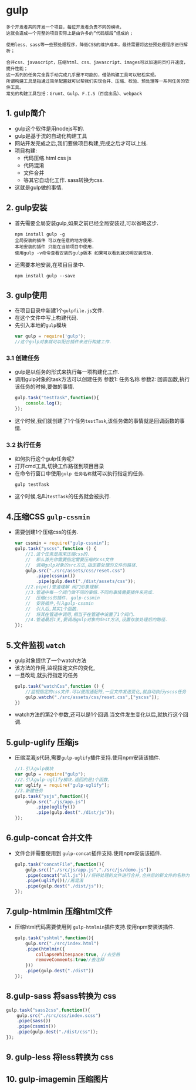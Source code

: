 # gulp
```
多个开发者共同开发一个项目，每位开发者负责不同的模块，
这就会造成一个完整的项目实际上是由许多的“代码版段”组成的；

使用less、sass等一些预处理程序，降低CSS的维护成本，最终需要将这些预处理程序进行解析；

合并css、javascript，压缩html、css、javascript、images可以加速网页打开速度，提升性能；
这一系列的任务完全靠手动完成几乎是不可能的，借助构建工具可以轻松实现。
所谓构建工具是指通过简单配置就可以帮我们实现合并、压缩、校验、预处理等一系列任务的软件工具。
常见的构建工具包括：Grunt、Gulp、F.I.S（百度出品）、webpack
```
## 1. gulp简介
* gulp这个软件是用nodejs写的.
* gulp是基于流的自动化构建工具
* 网站开发完成之后,我们要做项目构建,完成之后才可以上线.
* 项目构建:
    * 代码压缩.html css js
    * 代码混淆
    * 文件合并
    * 等其它自动化工作. sass转换为css.
* 这就是gulp做的事情.

## 2. gulp安装
* 首先需要全局安装gulp,如果之前已经全局安装过,可以省略这步.
    ```
    npm install gulp -g 
    全局安装的插件 可以在任意的地方使用.
    本地安装的插件 只能在当前项目中使用.
    使用gulp -v命令查看安装的gulp版本 如果可以看到就说明安装成功.
    ```
*  还需要本地安装,在项目目录中.
    ```
    npm install gulp --save
    ```

## 3. gulp使用
* 在项目目录中新建1个`gulpfile.js`文件.
* 在这个文件中写上构建代码.
* 先引入本地的`gulp`模块
    ```js
    var gulp = require('gulp');
    //这个gulp对象就可以配合插件来进行构建工作.
    ```
### 3.1 创建任务
* gulp是以任务的形式来执行每一项构建化工作.
* 调用gulp对象的task方法可以创建任务
    参数1: 任务名称
    参数2: 回调函数,执行该任务的时候,要做的事情.
    ```js
    gulp.task("testTask",function(){
        console.log();
    });
    ```
* 这个时候,我们就创建了1个任务`testTask`,该任务做的事情就是回调函数的事情.

### 3.2 执行任务
* 如何执行这个gulp任务呢?
* 打开cmd工具,切换工作路径到项目目录
* 在命令行窗口中使用`gulp 任务名称`就可以执行指定的任务.
    ```
    gulp testTask
    ```
* 这个时候,名叫`testTask`的任务就会被执行.

## 4.压缩CSS `gulp-cssmin`
* 需要创建1个压缩css的任务.
    ```js
    var cssmin = require("gulp-cssmin");
    gulp.task("yscss",function () {
        //1.这个任务是用来压缩css的.
        //  那么首先你需要指定需要压缩的css文件
        //  调用gulp对象的src方法,指定要处理的文件的路径.
        gulp.src("./src/assets/css/reset.css")
            .pipe(cssmin())
            .pipe(gulp.dest("./dist/assets/css"));
        //2.pipe()管道理解 阀门形象理解.
        //3.管道中每一个阀门做不同的事情.不同的事情需要插件来完成.
        //  压缩css的插件. gulp-cssmin
        //  安装插件,引入gulp-cssmin
        //  引入后,其实1个函数.
        //  将其在管道中调用,相当于在管道中设置了1个阀门.
        //4.管道最后1关,要调用gulp对象的dest方法,设置存放处理后的路径.
    }); 
    ```

## 5.文件监视 `watch`
* gulp对象提供了一个watch方法
* 该方法的作用,监视指定文件的变化,
* 一旦改动,就执行指定的任务
    ```js
    gulp.task("watchCss",function () {
        //监视指定的css文件.可以使用通配符,一旦文件发送变化,就自动执行yscss任务
        gulp.watch("./src/assets/css/reset.css",["yscss"]);
    })
    ```
* watch方法的第2个参数,还可以是1个回调.当文件发生变化以后,就执行这个回调.


## 5.gulp-uglify 压缩js
* 压缩混淆js代码,需要`gulp-uglify`插件支持.使用npm安装该插件.
    ```js
    //1.引入gulp模块
    var gulp = require("gulp");
    //2.引入gulp-uglify模块.返回的是1个函数.
    var uglify = require("gulp-uglify");
    //3.新建任务
    gulp.task("ysjs",function(){
        gulp.src("./js/app.js")
            .pipe(uglify())
            .pipe(gulp.dest("./dist/js"));
    });
    ```
## 6.gulp-concat 合并文件
* 文件合并需要使用到 `gulp-concat`插件支持.使用npm安装该插件.
    ```js
    gulp.task("concatFile",function(){
        gulp.src(["./src/js/app.js","./src/js/demo.js"])
        .pipe(concat("all.js"))//将待处理的文件进行合并,合并后的新文件的名称为 all.js
        .pipe(uglify())//再混淆
        .pipe(gulp.dest("./dist/js"));
    });
    ```

## 7.gulp-htmlmin 压缩html文件
* 压缩html代码需要使用到 `gulp-htmlmin`插件支持.使用npm安装该插件.
    ```js
    gulp.task("yshtml",function(){
        gulp.src("./src/index.html")
        .pipe(htmlmin({
            collapseWhitespace:true, //去空格
            removeComments:true//去注释
        }))
        .pipe(gulp.dest("./dist"))
    });
    ```

## 8.gulp-sass 将sass转换为 css
```javascript
gulp.task("sass2css",function(){
    gulp.src("./src/css/index.scss")
    .pipe(sass())
    .pipe(cssmin())
    .pipe(gulp.dest("./dist/css"));
});
```

## 9. gulp-less 将less转换为 css

## 10. gulp-imagemin 压缩图片 







